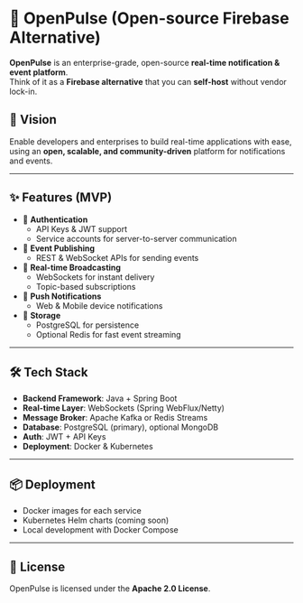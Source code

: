 # 🔔 OpenPulse (Open-source Firebase Alternative)

**OpenPulse** is an enterprise-grade, open-source **real-time notification & event platform**.  
Think of it as a **Firebase alternative** that you can **self-host** without vendor lock-in.  

## 🚀 Vision
Enable developers and enterprises to build real-time applications with ease, using an **open, scalable, and community-driven** platform for notifications and events.

---

## ✨ Features (MVP)
- 🔑 **Authentication**
  - API Keys & JWT support
  - Service accounts for server-to-server communication
- 📡 **Event Publishing**
  - REST & WebSocket APIs for sending events
- 📢 **Real-time Broadcasting**
  - WebSockets for instant delivery
  - Topic-based subscriptions
- 📲 **Push Notifications**
  - Web & Mobile device notifications
- 💾 **Storage**
  - PostgreSQL for persistence
  - Optional Redis for fast event streaming

---

## 🛠️ Tech Stack
- **Backend Framework**: Java + Spring Boot
- **Real-time Layer**: WebSockets (Spring WebFlux/Netty)
- **Message Broker**: Apache Kafka or Redis Streams
- **Database**: PostgreSQL (primary), optional MongoDB
- **Auth**: JWT + API Keys
- **Deployment**: Docker & Kubernetes

---

## 📦 Deployment
- Docker images for each service
- Kubernetes Helm charts (coming soon)
- Local development with Docker Compose

---

## 📜 License
OpenPulse is licensed under the **Apache 2.0 License**.
